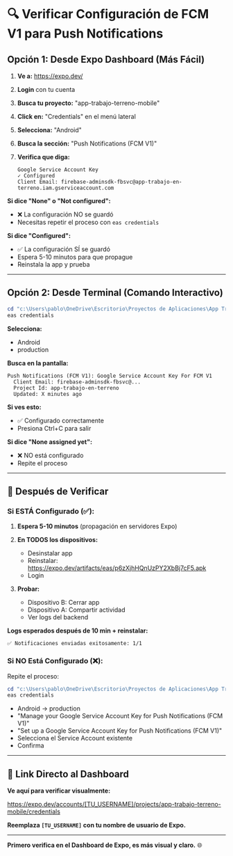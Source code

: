 # 🔍 Verificar Configuración de FCM V1 para Push Notifications

## Opción 1: Desde Expo Dashboard (Más Fácil)

1. **Ve a:** https://expo.dev/

2. **Login** con tu cuenta

3. **Busca tu proyecto:** "app-trabajo-terreno-mobile"

4. **Click en:** "Credentials" en el menú lateral

5. **Selecciona:** "Android"

6. **Busca la sección:** "Push Notifications (FCM V1)"

7. **Verifica que diga:**
   ```
   Google Service Account Key
   ✓ Configured
   Client Email: firebase-adminsdk-fbsvc@app-trabajo-en-terreno.iam.gserviceaccount.com
   ```

**Si dice "None" o "Not configured":**
- ❌ La configuración NO se guardó
- Necesitas repetir el proceso con `eas credentials`

**Si dice "Configured":**
- ✅ La configuración SÍ se guardó
- Espera 5-10 minutos para que propague
- Reinstala la app y prueba

---

## Opción 2: Desde Terminal (Comando Interactivo)

```powershell
cd "c:\Users\pablo\OneDrive\Escritorio\Proyectos de Aplicaciones\App Trabajo en terreno 2.0\mobile"
eas credentials
```

**Selecciona:**
- Android
- production

**Busca en la pantalla:**
```
Push Notifications (FCM V1): Google Service Account Key For FCM V1
  Client Email: firebase-adminsdk-fbsvc@...
  Project Id: app-trabajo-en-terreno
  Updated: X minutes ago
```

**Si ves esto:**
- ✅ Configurado correctamente
- Presiona Ctrl+C para salir

**Si dice "None assigned yet":**
- ❌ NO está configurado
- Repite el proceso

---

## 🎯 Después de Verificar

### Si ESTÁ Configurado (✅):

1. **Espera 5-10 minutos** (propagación en servidores Expo)

2. **En TODOS los dispositivos:**
   - Desinstalar app
   - Reinstalar: https://expo.dev/artifacts/eas/p6zXjhHQnUzPY2XbBj7cF5.apk
   - Login

3. **Probar:**
   - Dispositivo B: Cerrar app
   - Dispositivo A: Compartir actividad
   - Ver logs del backend

**Logs esperados después de 10 min + reinstalar:**
```
✅ Notificaciones enviadas exitosamente: 1/1
```

### Si NO Está Configurado (❌):

Repite el proceso:

```powershell
cd "c:\Users\pablo\OneDrive\Escritorio\Proyectos de Aplicaciones\App Trabajo en terreno 2.0\mobile"
eas credentials
```

- Android → production
- "Manage your Google Service Account Key for Push Notifications (FCM V1)"
- "Set up a Google Service Account Key for Push Notifications (FCM V1)"
- Selecciona el Service Account existente
- Confirma

---

## 📱 Link Directo al Dashboard

**Ve aquí para verificar visualmente:**

https://expo.dev/accounts/[TU_USERNAME]/projects/app-trabajo-terreno-mobile/credentials

**Reemplaza `[TU_USERNAME]` con tu nombre de usuario de Expo.**

---

**Primero verifica en el Dashboard de Expo, es más visual y claro.** 🌐
